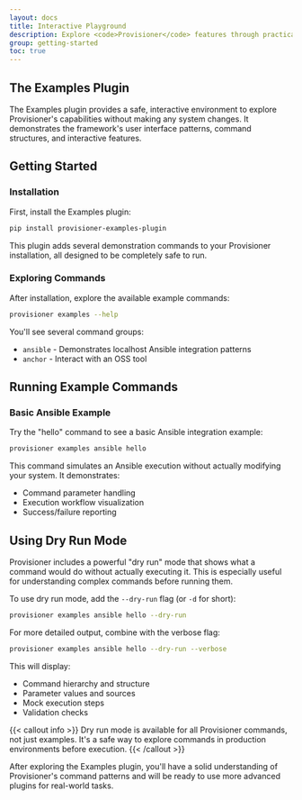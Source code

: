 ```yaml
---
layout: docs
title: Interactive Playground
description: Explore <code>Provisioner</code> features through practical examples
group: getting-started
toc: true
---
```


## The Examples Plugin

The Examples plugin provides a safe, interactive environment to explore Provisioner's capabilities without making any system changes. It demonstrates the framework's user interface patterns, command structures, and interactive features.

## Getting Started

### Installation

First, install the Examples plugin:

```bash
pip install provisioner-examples-plugin
```

This plugin adds several demonstration commands to your Provisioner installation, all designed to be completely safe to run.

### Exploring Commands

After installation, explore the available example commands:

```bash
provisioner examples --help
```

You'll see several command groups:

- `ansible` - Demonstrates localhost Ansible integration patterns
- `anchor` - Interact with an OSS tool

## Running Example Commands

### Basic Ansible Example

Try the "hello" command to see a basic Ansible integration example:

```bash
provisioner examples ansible hello
```

This command simulates an Ansible execution without actually modifying your system. It demonstrates:

- Command parameter handling
- Execution workflow visualization
- Success/failure reporting

<!-- ### Interactive Demos

To experience Provisioner's interactive capabilities:

```bash
# TODO: Maybe add dummy commands to the examples plugin instead of a full blown RPi command
provisioner single-board raspberry-pi node configure
```

This command demonstrates:

- Dynamic menu generation
- User input handling
- Parameter validation
- Contextual help -->

## Using Dry Run Mode

Provisioner includes a powerful "dry run" mode that shows what a command would do without actually executing it. This is especially useful for understanding complex commands before running them.

To use dry run mode, add the `--dry-run` flag (or `-d` for short):

```bash
provisioner examples ansible hello --dry-run
```

For more detailed output, combine with the verbose flag:

```bash
provisioner examples ansible hello --dry-run --verbose
```

This will display:

- Command hierarchy and structure
- Parameter values and sources
- Mock execution steps
- Validation checks

{{< callout info >}}
Dry run mode is available for all Provisioner commands, not just examples. It's a safe way to explore commands in production environments before execution.
{{< /callout >}}

<!-- ## Experiment Safely

The Examples plugin is designed for experimentation and learning. Feel free to try different command combinations, flags, and options to understand how Provisioner's command system works.

Some interesting commands to try:

```bash
# TODO (Zachi): Implement the following examples:

# Try the remote execution simulation

# Explore the progress reporting features

# See how validation works
``` -->

After exploring the Examples plugin, you'll have a solid understanding of Provisioner's command patterns and will be ready to use more advanced plugins for real-world tasks.
